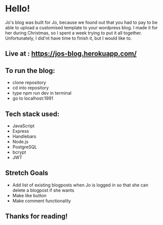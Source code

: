 # Hello! 

Jo's blog was built for Jo, because we found out that you had to pay to be able to upload a customised template to your wordpress blog. I made it for her during Christmas, so I spent a week trying to put it all together. Unfortunately, I did'nt have time to finish it, but I would like to. 

## Live at : https://jos-blog.herokuapp.com/

## To run the blog:
- clone repository 
- cd into repository 
- type npm run dev in terminal 
- go to localhost:1991


## Tech stack used:
- JavaScript
- Express 
- Handlebars
- Node.js 
- PostgreSQL
- bcrypt
- JWT 

## Stretch Goals 
- Add list of existing blogposts when Jo is logged in so that she can delete a blogpost if she wants 
- Make like button
- Make comment functionality

## Thanks for reading!
